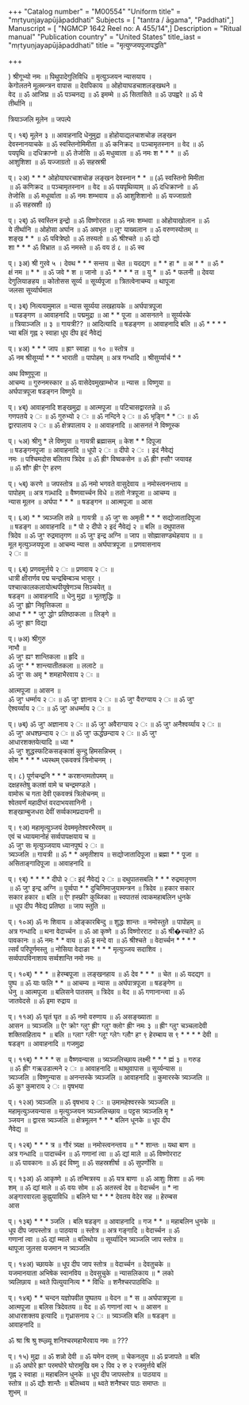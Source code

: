 +++
"Catalog number" = "M00554"
"Uniform title" = "mṛtyuṇjayapūjāpaddhati"
Subjects = [ "tantra / āgama", "Paddhati",]
Manuscript = [ "NGMCP  1642 Reel no: A 455/14",]
Description = "Ritual manual"
"Publication country" = "United States"
title_iast = "mṛtyuṇjayapūjāpaddhati"
title = "मृत्युण्जयपूजापद्धति"

+++
  
  
  
  
) श्रीगूभ्यो नमः ॥ पिथुपादेगुलिविधि ॥ मृत्युञ्जयन न्यासयाय ।  
केगोलतने मूलमन्त्रन वापास ॥ देवपिकाय ॥ ओहोयाघडचाशलङ्खथने ॥   
वेद ॥ ॐ आजिघ्र ॥ ॐ पञ्चनद्य ॥ ॐ इमम्मे ॥ ॐ सितासिते ॥ ॐ उपह्वरे ॥ ॐ ये   
तीर्थानि ॥  
  
त्रियाञ्जलि मूलेन ॥ जपल्पे   
  
प्। १ब्) मूलेन ३ ॥ आवाहनादि धेनुमुद्रा ॥ होहोयाद्यलचाशचोङ लङ्खन   
देवस्नानयाचके ॥ ॐ स्वस्तिनोमिमीता ॥ ॐ कनिक्रद ॥ पञ्चामृतस्नान ॥ वेद ॥ ॐ   
पयपृथि ॥ दधिक्राप्नो ॥ ॐ तेजोसि ॥ ॐ मधुव्वाता ॥ ॐ नमः श * * * ॥ ॐ   
आशुशिशा ॥ ॐ यज्जाग्रतो ॥ ॐ सहस्रश्री  
  
प्। २अ) * * * ओहोयाघरचाशचोङ लङ्खन देवस्नान * * ॥ (ॐ स्वस्तिनो मिमीता   
॥ ॐ कणिक्रद ॥ पञ्चामृतस्नान ॥ वेद ॥ ॐ पयपृथिव्याम् ॥ ॐ दधिक्राप्नो ॥ ॐ   
तेजोसि ॥ ॐ मधूर्व्वाता ॥ ॐ नमः शम्भवाय ॥ ॐ आशुशिशानो ॥ ॐ यज्जाग्रतो   
॥ ॐ सहस्रशी ॥)  
  
प्। २ब्) ॐ स्वस्तिन इन्द्रो ॥ ॐ विष्णोररात ॥ ॐ नमः शम्भवा ॥ ओहोयाखोलान ॥ ॐ   
ये तीर्थानि ॥ ओहोसा अर्घान ॥ ॐ अवभृत ॥ लूꣳ याख्वलान ॥ ॐ वरुणस्योतम् ॥   
शङ्ख * * ॥ ॐ पवित्रेष्ठो ॥ ॐ तस्यतो ॥ ॐ श्रीश्चते ॥ ॐ द्यो   
शा * * * ॐ विभ्रात ॥ ॐ नमस्ते ॥ ॐ वय ठं ८ ॥ ॐ स्व  
  
प्। ३अ) श्री गुरवे ५ । देवथ * * * सन्तय ॥ चेत ॥ यदद्यग ॥ * * हा * ॥ अ * * ॥ ॐ *   
क्षं नम ॥ * * ॥ ॐ जवे * श ॥ जानो ॥ ॐ * * * * त ॥ यु * ॥ ॐ * फलनी ॥ देवया   
देगुलियाङहय ॥ कोतोसस सूर्य्य ॥ सूर्य्यपूजा ॥ त्रितत्वेनाचम्य ॥ थापूजा   
जलसा सूर्य्यार्घमाल   
  
प्। ३ब्) नित्ययामुमाल ॥ न्यास सूर्य्यया लखहायके ॥ अर्घपात्रपूजा   
॥ षडङ्गण ॥ आवाहनादि ॥ पद्ममुद्रा ॥ आ * * पूजा ॥ आसनतने ॥ सूर्य्यस्के   
॥ त्रियाञ्जलि ॥ ३ ॥ गायत्री?? ॥ आदित्यादि ॥ षडङ्गण ॥ आवाहनादि बलि ॥ ॐ * * * *   
भ्या बलिं गृह्न २ स्वाहा धूप दीप इदं नैवेद्यं  
  
प्। ४अ) * * * जाप ॥ ह्राꣳ स्वाहा ॥ १० ॥ स्तोत्र ॥   
ॐ नम श्रीसूर्य्या * * * भाराती ॥ पापोहम् ॥ अत्र गन्धादि ॥ श्रीसुर्य्यार्च * *   
  
अथ विष्णुपूजा ॥   
आचम्य ॥ गुरुनमस्कार ॥ ॐ वासेदेवमुखाम्भोज ॥ न्यास ॥ विष्णुया ॥   
अर्घपात्रपूजा षडङ्गन विष्णुये ॥  
  
प्। ४ब्) आवाहनादि शङ्खमुद्रा ॥ आत्मपूजा ॥ पटिचासद्वारतन्ने ॥ ॐ   
गणपतये २ ः ॥ ॐ गुरुभ्यो २ ः ॥ ॐ नन्दिने २ ः ॥ ॐ भृङ्गि * * ः ॥ ॐ   
द्वारपालाय २ ः ॥ ॐ क्षेत्रपालाय २ ॥ आवाहनादि ॥ आसनतं ने विष्णूस्क  
  
प्। ५अ) श्रीगु * ले विष्णुया ॥ गायत्री ब्रह्मासम् ॥ केश * * दिपूजा   
॥ षडङ्गनपूजा ॥ आवाहनादि ॥ धूपो २ ः ॥ दीपो २ ः । इदं नैवेद्यं   
नमः ॥ पश्चिमदोस बलितय त्रिदेव ॥ ॐ ह्रीꣳ विष्वकसेन ॥ ॐ ह्रीꣳ ह्सौꣳ जयावह   
॥ ॐ शौꣳ ह्रीꣳ ऐꣳ हरण  
  
प्। ५ब्) करणे ॥ जपस्तोत्र ॥ ॐ नमो भगवते वासुदेवाय ॥ नमोस्त्वनन्ताय ॥   
पापोहम् ॥ अत्र गन्न्धादि ॥ वैष्णवार्च्चन विधे ॥ ततो नेत्रपूजा ॥ आचम्य ॥   
न्यास मूलन ॥ अर्घपा * * * ॥ षडङ्गन ॥ आत्मपूजा ॥ आस  
  
प्। ६अ) * * त्र्यञ्जलि तन्ने ॥ गायत्री ॥ ॐ जुꣳ सः अमृती * * * सद्योजातादिपूजा   
॥ षडङ्ग ॥ आवाहनादि ॥ * पो २ दीपो २ इदं नैवेद्यं २ ॥ बलि ॥ दथुपातस   
त्रिदेव ॥ ॐ जुꣳ रुद्रमातृगण ॥ ॐ जुꣳ इन्द्र अग्नि ॥ जाप ॥ सोह्मासण्डथेहयाय ॥ ॥   
मूल मृत्युञ्जयपूजा ॥ आचम्य न्यास ॥ अर्घपात्रपूजा ॥ प्रणवासनाय   
२ ः ॥  
  
प्। ६ब्) प्रणवमूर्त्तये २ ः ॥ प्रणवाय २ ः ॥   
धात्री क्षीरार्णव पद्म चन्द्रबिम्बञ्च भासुर ।  
पश्चात्कालकलायोत्थपीयूषेणञ्च सिञ्चयेत् ॥   
षडङ्ग ॥ आवाहनादि ॥ धेनु मुद्रा ॥ भूतशुद्धिः ॥  
ॐ जुꣳ ह्लोꣳ निवृत्तिकला ॥  
आधा * * * जुꣳ द्धोꣳ प्रतिष्ठाकला ॥ लिङ्गे ॥  
ॐ जुꣳ ह्राꣳ विद्या  
  
प्। ७अ) श्रीगुरु  
नाभौ ॥  
ॐ जुꣳ ह्यꣳ शान्तिकला ॥ हृदि ॥  
ॐ जुꣳ * * शान्त्यातीतकला ॥ ललाटे ॥  
ॐ जुꣳ सः अमृ * शमहाभैरवाय २ ः ॥ 

आत्मपूजा ॥ आसन ॥  
ॐ जुꣳ धर्म्माय २ ः ॥ ॐ जुꣳ ज्ञानाय २ ः ॥ ॐ जुꣳ वैराग्याय २ ः ॥ ॐ जुꣳ   
ऐश्वर्य्याय २ ः ॥ ॐ जुꣳ अधर्म्माय २ ः ॥  
  
प्। ७ब्) ॐ जुꣳ अज्ञानाय २ ः ॥ ॐ जुꣳ अवैराग्याय २ ः ॥ ॐ जुꣳ अनैश्वर्य्याय २ ः ॥   
ॐ जुꣳ अधश्छन्दाय २ ः ॥ ॐ जुꣳ ऊर्द्धछन्दाय २ ः ॥ ॐ जुꣳ   
आधारशक्तयेत्यादि ॥ ध्या *   
ॐ जुꣳ शुद्धस्फटिकसङ्काशं कुन्दु हिमसन्निभम् ।  
सोम * * * * ध्यस्थम् एकवक्त्रं त्रिनोचनम् ।  
  
प्। ८) पूर्णचन्द्रनि * * * करशन्तमतोपमम् ॥   
दक्षहस्तेषु कलशं वामे च चन्द्रमण्डले ।   
वामोरू च गता देवी एकवक्त्रं त्रिलोचनम् ॥  
श्वेतवर्णं महादीप्तं वरदाभयसानिनी ।  
शङ्खाम्बुजधरा देवीं सर्व्वकामप्रदायनी ॥  
  
प्। ९अ) महामृत्युञ्जयं देवममृतेश्वरभैरवम् ॥  
एवं च ध्यायमानोहं सर्व्वपापक्षयाय च ॥  
ॐ जुꣳ सः मृत्युञ्जयाय ध्यानपुष्पं २ ः ॥   
त्र्यञ्जलि ॥ गायत्री ॥ ॐ * * अमृतीशाय ॥ सद्योजातादिपूजा ॥ ब्रह्मा * * पूजा ॥   
असिताङ्गादिपूजा ॥ आवाहनादि ॥  
  
प्। ९ब्) * * * * दीपो २ ः इदं नैवेद्यं २ ः ॥ दथुपातसबलि * * * रुद्रमातृगण   
॥ ॐ जुꣳ इन्द्र अग्नि ॥ पूर्व्वपा * * दुचिनिमाजुयामन्त्रन ॥ त्रिदेव ॥ हकार सकार   
सकार हकार ॥ बलि ॥ ऐꣳ ह्स्फ्रीꣳ कुब्जिका ॥ स्वपातसं त्वाकमहाबलिन धुनके   
॥ धूप दीप नैवेद्य प्रतिष्ठा ॥ जाप स्तुति ॥   
  
प्। १०अ) ॐ नः शिवाय ॥ ओङ्कारबिन्दु ॥ शुद्धः शान्तः ॥ नमोस्तुते ॥ पापोहम् ॥   
अत्र गन्धादि ॥ थना वेदार्च्चन ॥ ॐ आ कृष्णे ॥ ॐ विष्णोरराट ॥ ॐ श्री�स्चते? ॐ   
पावकानः ॥ ॐ नमः * * वाय ॥ ॐ इ मन्दे वा ॥ ॐ श्रीश्चते ॥ वेदार्च्चन * * * *   
त्सर्वं परिपूर्णमस्तु ॥ नोसिया वेदाङा * * * * मृत्युञ्जय सदाशिव ।  
सर्व्वपापविनाशाय सर्व्वशान्ति नमो नमः ॥   
  
प्। १०ब्) * * * ॥ हेरम्बपूजा ॥ लङ्खनहाय ॥ ॐ देव * * * ॥ चेत ॥ ॐ यदद्यग ॥   
पुष्प ॥ ॐ याः फलि * * ॥ आचम्य ॥ न्यास ॥ अर्घपात्रपूजा ॥ षडङ्गेण ॥   
धेनु ॥ आत्मपूजा ॥ बलिसने पातसम् ॥ त्रिदेव ॥ वेद ॥ ॐ गणानान्त्वा ॥ ॐ   
जातवेदसे ॥ ॐ इमा रुद्राय ॥  
  
प्। ११अ) ॐ घृतं घृत ॥ ॐ नमो वरुणाय ॥ ॐ असङ्ख्याता ॥   
आसन ॥ त्र्यञ्जलि ॥ ऐꣳ क्रोꣳ ग्लुꣳ ह्रीꣳ ग्लुꣳ क्लोꣳ ह्रीꣳ नमः ३ ॥ ह्रीꣳ ग्लुꣳ चञ्चलादेवी   
शक्तिसहिताय * ॥ बलि ॥ ग्लाꣳ ग्लीꣳ ग्लूꣳ ग्लेꣳः ग्लौꣳ हꣳ ९ हेरम्बाय स ९ * * * * देवी ॥   
षडङ्ग ॥ आवाहनादि ॥ गजमुद्रा  
  
प्। ११ब्) * * * * स ॥ वैष्णवन्यास ॥ त्र्यञ्जलिच्छाय लक्ष्मी * * * ह्मं ३ ॥ गरुड   
॥ ॐ ह्रीꣳ गऋउडात्मने २ ः ॥ आवाहनादि ॥ थाथुवापास ॥ सूर्य्यन्यास ॥   
त्र्यञ्जलि ॥ विष्णुन्यास ॥ अनन्तस्के त्र्यञ्जलि ॥ आवाहनादि ॥ कुमारस्के त्र्यञ्जलि ॥   
ॐ कुꣳ कुमाराय २ ः ॥ वृषभया  
  
प्। १२अ) त्र्यञ्जलि ॥ ॐ वृषभाय २ ः ॥ उमामहेश्वरस्के त्र्यञ्जलि ॥   
महामृत्युञ्जयन्यास ॥ मृत्युञ्जयन त्र्यञ्जलिच्छाय ॥ पट्टस त्र्यञ्जलि मृ *   
ञ्जयन ॥ द्वारस त्र्यञ्जलि ॥ क्षेत्रमूलन * * * बलिन धूनके ॥ धूप दीप   
नैवेद्य ॥  
  
प्। १२ब्) * * * त्र ॥ गौरं त्र्यक्ष ॥ नमोस्त्वनन्ताय ॥ * * शान्तः ॥ यथा बाण ॥   
अत्र गन्धादि ॥ पादार्च्चन ॥ ॐ गणानां त्वा ॥ ॐ द्यां माले ॥ ॐ विष्णोरराट   
॥ ॐ पावकानः ॥ ॐ इदं विष्णु ॥ ॐ सहस्रशीर्षा ॥ ॐ सुपर्णोसि ॥  
  
प्। १३अ) ॐ आकृष्णे ॥ ॐ तन्मित्रस्य ॥ ॐ यत्र बाणा ॥ ॐ आशुः शिशा ॥ ॐ नमः   
शम् ॥ ॐ द्यां माले ॥ ॐ वयः सोम ॥ ॐ अतस्त्वं देव ॥ वेदार्च्चन ॥ * ना   
अङ्गारवारला कुह्नुयाविधि ॥ बलिने घा * * * देवतय वेदेर सह ॥ हेरम्बस   
आस  
  
प्। १३ब्) * * * ञ्जलि । बलि षडङ्ग ॥ आवाहनादि ॥ गज * * ॥ महाबलिन धुनके ॥   
धूप दीप जापस्तोत्र ॥ पाठयाय ॥ स्तोत्र ॥ अत्र गङ्गादि ॥ वेदार्च्चन ॥ ॐ   
गणानां त्वा ॥ ॐ द्यां म्माले ॥ बलिथोय ॥ सूर्य्यादिन त्र्यञ्जलि जाप स्तोत्र ॥   
थापूजा जुलसा यजमान न त्र्यञ्जलि  
  
प्। १४अ) च्छायके ॥ धूप दीप जाप स्तोत्र ॥ वेदार्च्चन ॥ देवतुचके ॥   
यजमानयाता अभिषेक स्वानविय ॥ देवसुचुके ॥ न्यासलिकाय ॥ * लको   
त्र्यलिछाय ॥ थ्वते पित्युयानित्य * * विधिः ॥ शनैश्चरपाठविधिः ॥  
  
प्। १४ब्) * * चन्दन यज्ञोपवीत पुष्पतय ॥ वेदन ॥ * स ॥ अर्घपात्रपूजा ॥   
आत्मपूजा ॥ बलिस त्रिदेवतय ॥ वेद ॥ ॐ गणानां त्वा ५ ॥ आसन ॥   
आधारशक्तय इत्यादि ॥ गृध्रासनाय २ ः ॥ त्र्यञ्जलि बलि ॥ षडङ्ग ॥   
आवाहनादि ॥   
  
ॐ श्रा श्रि श्रु श्म्ल्व्र्यू शनिश्चरमहाभैरवाय नमः ॥ ???  
  
प्। १५) मुद्रा ॥ ॐ शन्नो देवी ॥ ॐ यमेन दत्तम् ॥ चेकनलुय ॥ ॐ प्रजापते ॥ बलि   
॥ ॐ अघोरे ह्राꣳ परमघोरे घोरामुखि वम २ पिव २ रु २ रजमुर्त्तये बलिं   
गृह्न २ स्वाहा ॥ महाबलिन धुनके ॥ धूप दीप जापस्तोत्र ॥ पाठयाय ॥   
स्तोत्र ॥ ॐ द्यौः शान्तैः ॥ बलिथ्वय ॥ थ्वते शनैश्चर पाठः समाप्तः ॥   
शुभम् ॥  
  
  
  
  
